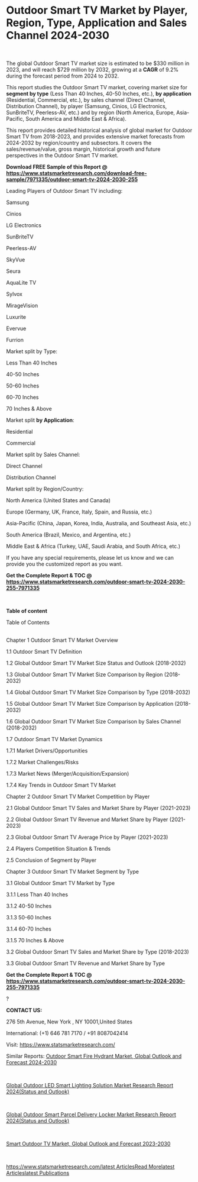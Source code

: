 <h1>Outdoor Smart TV Market by Player, Region, Type, Application and Sales Channel 2024-2030</h1><br/><p>The global Outdoor Smart TV market size is estimated to be $330 million in 2023, and will reach $729 million by 2032, growing at a <strong>CAGR</strong> of 9.2% during the forecast period from 2024 to 2032.</p>
 
 
 
 <p>This report studies the Outdoor Smart TV market, covering market size for <strong>segment by type</strong> (Less Than 40 Inches, 40-50 Inches, etc.), <strong>by application</strong> (Residential, Commercial, etc.), by sales channel (Direct Channel, Distribution Channel), by player (Samsung, Cinios, LG Electronics, SunBriteTV, Peerless-AV, etc.) and by region (North America, Europe, Asia-Pacific, South America and Middle East & Africa).</p>
 
 
 
 <p>This report provides detailed historical analysis of global market for Outdoor Smart TV from 2018-2023, and provides extensive market forecasts from 2024-2032 by region/country and subsectors. It covers the sales/revenue/value, gross margin, historical growth and future perspectives in the Outdoor Smart TV market.</p>
 
 
 
 <p><strong>Download FREE Sample of this Report @ <a href="https://www.statsmarketresearch.com/download-free-sample/7971335/outdoor-smart-tv-2024-2030-255">https://www.statsmarketresearch.com/download-free-sample/7971335/outdoor-smart-tv-2024-2030-255</a></strong></p>
 
 
 
 <p>Leading Players of Outdoor Smart TV including:</p>
 
 
 
 <p>Samsung</p>
 
 
 
 <p>Cinios</p>
 
 
 
 <p>LG Electronics</p>
 
 
 
 <p>SunBriteTV</p>
 
 
 
 <p>Peerless-AV</p>
 
 
 
 <p>SkyVue</p>
 
 
 
 <p>Seura</p>
 
 
 
 <p>AquaLite TV</p>
 
 
 
 <p>Sylvox</p>
 
 
 
 <p>MirageVision</p>
 
 
 
 <p>Luxurite</p>
 
 
 
 <p>Evervue</p>
 
 
 
 <p>Furrion</p>
 
 
 
 <p>Market split by Type:</p>
 
 
 
 <p>Less Than 40 Inches</p>
 
 
 
 <p>40-50 Inches</p>
 
 
 
 <p>50-60 Inches</p>
 
 
 
 <p>60-70 Inches</p>
 
 
 
 <p>70 Inches & Above</p>
 
 
 
 <p>Market split <strong>by Application</strong>:</p>
 
 
 
 <p>Residential</p>
 
 
 
 <p>Commercial</p>
 
 
 
 <p>Market split by Sales Channel:</p>
 
 
 
 <p>Direct Channel</p>
 
 
 
 <p>Distribution Channel</p>
 
 
 
 <p>Market split by Region/Country:</p>
 
 
 
 <p>North America (United States and Canada)</p>
 
 
 
 <p>Europe (Germany, UK, France, Italy, Spain, and Russia, etc.)</p>
 
 
 
 <p>Asia-Pacific (China, Japan, Korea, India, Australia, and Southeast Asia, etc.)</p>
 
 
 
 <p>South America (Brazil, Mexico, and Argentina, etc.)</p>
 
 
 
 <p>Middle East & Africa (Turkey, UAE, Saudi Arabia, and South Africa, etc.)</p>
 
 
 
 <p>If you have any special requirements, please let us know and we can provide you the customized report as you want.</p>
 
 
 
 <div><b>Get the Complete Report & TOC @ <a href="https://www.statsmarketresearch.com/outdoor-smart-tv-2024-2030-255-7971335">https://www.statsmarketresearch.com/outdoor-smart-tv-2024-2030-255-7971335</a></b></div>
 
 
 
 <p><br />
 
 <b>Table of content</b></p>
 
 
 
 <p>Table of Contents<br />
 
 <br />
 
 Chapter 1 Outdoor Smart TV Market Overview<br />
 
 1.1 Outdoor Smart TV Definition<br />
 
 1.2 Global Outdoor Smart TV Market Size Status and Outlook (2018-2032)<br />
 
 1.3 Global Outdoor Smart TV Market Size Comparison by Region (2018-2032)<br />
 
 1.4 Global Outdoor Smart TV Market Size Comparison by Type (2018-2032)<br />
 
 1.5 Global Outdoor Smart TV Market Size Comparison by Application (2018-2032)<br />
 
 1.6 Global Outdoor Smart TV Market Size Comparison by Sales Channel (2018-2032)<br />
 
 1.7 Outdoor Smart TV Market Dynamics<br />
 
 1.7.1 Market Drivers/Opportunities<br />
 
 1.7.2 Market Challenges/Risks<br />
 
 1.7.3 Market News (Merger/Acquisition/Expansion)<br />
 
 1.7.4 Key Trends in Outdoor Smart TV Market<br />
 
 Chapter 2 Outdoor Smart TV Market Competition by Player<br />
 
 2.1 Global Outdoor Smart TV Sales and Market Share by Player (2021-2023)<br />
 
 2.2 Global Outdoor Smart TV Revenue and Market Share by Player (2021-2023)<br />
 
 2.3 Global Outdoor Smart TV Average Price by Player (2021-2023)<br />
 
 2.4 Players Competition Situation & Trends<br />
 
 2.5 Conclusion of Segment by Player<br />
 
 Chapter 3 Outdoor Smart TV Market Segment by Type<br />
 
 3.1 Global Outdoor Smart TV Market by Type<br />
 
 3.1.1 Less Than 40 Inches<br />
 
 3.1.2 40-50 Inches<br />
 
 3.1.3 50-60 Inches<br />
 
 3.1.4 60-70 Inches<br />
 
 3.1.5 70 Inches & Above<br />
 
 3.2 Global Outdoor Smart TV Sales and Market Share by Type (2018-2023)<br />
 
 3.3 Global Outdoor Smart TV Revenue and Market Share by Type</p>
 
 
 
 <div><b>Get the Complete Report & TOC @ <a href="https://www.statsmarketresearch.com/outdoor-smart-tv-2024-2030-255-7971335">https://www.statsmarketresearch.com/outdoor-smart-tv-2024-2030-255-7971335</a></b></div>
 
 
 
 <p>? </p>
 
 
 
 <p><b>CONTACT US:</b><br />
 
 276 5th Avenue, New York , NY 10001,United States<br />
 
 International: (+1) 646 781 7170 / +91 8087042414<br />
 
 Visit: <a href="https://www.statsmarketresearch.com/">https://www.statsmarketresearch.com/</a><br />
 
 Similar Reports: <a href="https://www.statsmarketresearch.com/outdoor-smart-tv-2024-2030-255-7971335">Outdoor Smart Fire Hydrant Market, Global Outlook and Forecast 2024-2030</a><br />
 
 <br />
 
 <a href="https://www.statsmarketresearch.com/outdoor-smart-tv-2024-2030-255-7971335">Global Outdoor LED Smart Lighting Solution Market Research Report 2024(Status and Outlook)</a><br />
 
 <br />
 
 <a href="https://www.statsmarketresearch.com/outdoor-smart-tv-2024-2030-255-7971335">Global Outdoor Smart Parcel Delivery Locker Market Research Report 2024(Status and Outlook)</a><br />
 
 <br />
 
 <a href="https://www.statsmarketresearch.com/outdoor-smart-tv-2024-2030-255-7971335">Smart Outdoor TV Market, Global Outlook and Forecast 2023-2030</a><br />
 
 <br />
 
 <a href="https://gyeongbokgung.com">https://www.statsmarketresearch.com/</a><a href="https://hallyeomaritime.com">latest Articles</a><a href="https://jingwansa.com">Read More</a><a href="https://nguoiviet.jp/">latest Articles</a><a href="https://www.intelmarketresearch.com/">latest Publications</a></p>